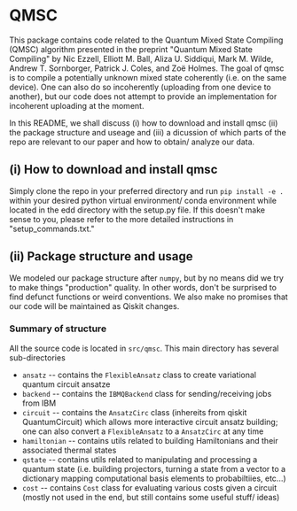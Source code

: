 # QMSC
This package contains code related to the Quantum Mixed State Compiling (QMSC) algorithm presented in the preprint "Quantum Mixed State Compiling" by Nic Ezzell, Elliott M. Ball, Aliza U. Siddiqui, Mark M. Wilde, Andrew T. Sornborger, Patrick J. Coles, and Zoë Holmes. The goal of qmsc is to compile a potentially unknown mixed state coherently (i.e. on the same device). One can also do so incoherently (uploading from one device to another), but our code does not attempt to provide an implementation for incoherent uploading at the moment.

In this README, we shall discuss (i) how to download and install qmsc (ii) the package structure and useage and (iii) a dicussion of which parts of the repo are relevant to our paper and how to obtain/ analyze our data.

## (i) How to download and install qmsc
Simply clone the repo in your preferred directory and run `pip install -e .` within your desired python virtual environment/ conda environment while located in the edd directory with the setup.py file. If this doesn't make sense to you, please refer to the more detailed instructions in "setup_commands.txt." 

## (ii) Package structure and usage
We modeled our package structure after `numpy`, but by no means did we try to make things "production" quality. In other words, don't be surprised to find defunct functions or weird conventions. We also make no promises that our code will be maintained as Qiskit changes.

### Summary of structure

All the source code is located in `src/qmsc`. This main directory has several sub-directories
- `ansatz` -- contains the `FlexibleAnsatz` class to create variational quantum circuit ansatze
- `backend` -- contains the `IBMQBackend` class for sending/receiving jobs from IBM
- `circuit` -- contains the `AnsatzCirc` class (inhereits from qiskit QuantumCircuit) which allows more interactive circuit ansatz building; one can also convert a `FlexibleAnsatz` to a `AnsatzCirc` at any time
- `hamiltonian` -- contains utils related to building Hamiltonians and their associated thermal states
- `qstate` -- contains utils related to manipulating and processing a quantum state (i.e. building projectors, turning a state from a vector to a dictionary mapping computational basis elements to probabiltiies, etc...)
- `cost` -- contains `Cost` class for evaluating various costs given a circuit (mostly not used in the end, but still contains some useful stuff/ ideas)
